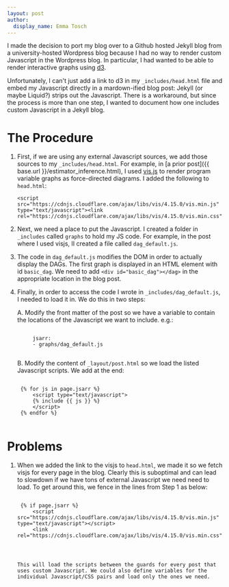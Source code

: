 ```yaml
---
layout: post
author:
  display_name: Emma Tosch
---
```


I made the decision to port my blog over to a Github hosted Jekyll blog from a university-hosted Wordpress blog because I had no way to render custom Javascript in the Wordpress blog. In particular, I had wanted to be able to render interactive graphs using [d3](https://d3js.org/).

Unfortunately, I can't just add a link to d3 in my `_includes/head.html` file and embed my Javascript directly in a mardown-ified blog post: Jekyll (or maybe Liquid?) strips out the Javascript. There is a workaround, but since the process is more than one step, I wanted to document how one includes custom Javascript in a Jekyll blog.
<!--summary-->

# The Procedure
1. First, if we are using any external Javascript sources, we add those sources to my `_includes/head.html`. For example, in [a prior post]({{ base.url }}/estimator_inference.html), I used [vis.js](http://visjs.org/) to render program variable graphs as force-directed diagrams. I added the following to `head.html`:

    <pre><code>&lt;script src="https://cdnjs.cloudflare.com/ajax/libs/vis/4.15.0/vis.min.js" type="text/javascript"></script>&lt;link rel="https://cdnjs.cloudflare.com/ajax/libs/vis/4.15.0/vis.min.css"></link></code></pre>

2. Next, we need a place to put the Javascript. I created a folder in `_includes` called `graphs` to hold my JS code. For example, in the post where I used visjs, II created a file called `dag_default.js`.

3. The code in `dag_default.js` modifies the DOM in order to actually display the DAGs. The first graph is displayed in an HTML element with id `basic_dag`. We need to add `<div id="basic_dag"></dag>` in the appropriate location in the blog post.

4. Finally, in order to access the code I wrote in `_includes/dag_default.js`, I needed to load it in. We do this in two steps:

	A. Modify the front matter of the post so we have a variable to contain the locations of the Javascript we want to include. e.g.:
	<pre><code>
	    jsarr:
	    - graphs/dag_default.js
	</code></pre>

	B. Modify the content of `_layout/post.html` so we load the listed Javascript scripts. We add at the end:
	<pre><code>
	&#123;&#37; for js in page.jsarr &#37;&#125;
		&lt;script type="text/javascript">
		&#123;&#37; include &#123;&#123; js }} &#37;&#125;
		&lt;/script>
	&#123;&#37; endfor &#37;&#125;
	</code></pre>

# Problems

1. When we added the link to the visjs to `head.html`,  we made it so we fetch visjs for every page in the blog. Clearly this is suboptimal and can lead to slowdown if we have tons of external Javascript we need need to load. To get around this, we fence in the lines from Step 1 as below:

	<pre><code>
	&#123;&#37; if page.jsarr &#37;&#125;
	    &lt;script src="https://cdnjs.cloudflare.com/ajax/libs/vis/4.15.0/vis.min.js" type="text/javascript"&gt;&lt;/script&gt;
	    &lt;link rel="https://cdnjs.cloudflare.com/ajax/libs/vis/4.15.0/vis.min.css"></link&gt;
	&#123;&#37; endif &#37;&#125;
	</code></pre>
	This will load the scripts between the guards for every post that uses custom Javascript. We could also define variables for the individual Javascript/CSS pairs and load only the ones we need.
